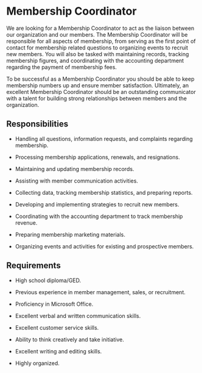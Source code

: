 # Membership Coordinator

We are looking for a Membership Coordinator to act as the liaison between our organization and our members. The Membership Coordinator will be responsible for all aspects of membership, from serving as the first point of contact for membership related questions to organizing events to recruit new members. You will also be tasked with maintaining records, tracking membership figures, and coordinating with the accounting department regarding the payment of membership fees.

To be successful as a Membership Coordinator you should be able to keep membership numbers up and ensure member satisfaction. Ultimately, an excellent Membership Coordinator should be an outstanding communicator with a talent for building strong relationships between members and the organization.

## Responsibilities

* Handling all questions, information requests, and complaints regarding membership.

* Processing membership applications, renewals, and resignations.

* Maintaining and updating membership records.

* Assisting with member communication activities.

* Collecting data, tracking membership statistics, and preparing reports.

* Developing and implementing strategies to recruit new members.

* Coordinating with the accounting department to track membership revenue.

* Preparing membership marketing materials.

* Organizing events and activities for existing and prospective members.

## Requirements

* High school diploma/GED.

* Previous experience in member management, sales, or recruitment.

* Proficiency in Microsoft Office.

* Excellent verbal and written communication skills.

* Excellent customer service skills.

* Ability to think creatively and take initiative.

* Excellent writing and editing skills.

* Highly organized.

